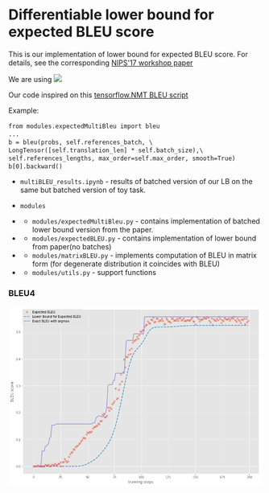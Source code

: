 # Differentiable lower bound for expected BLEU score

This is our implementation of lower bound for expected BLEU score. For details, see the corresponding [NIPS'17 workshop paper](https://arxiv.org/abs/1712.04708)

We are using <img src="https://raw.githubusercontent.com/pytorch/pytorch/master/docs/source/_static/img/pytorch-logo-dark.png" width="100">

Our code inspired on this [tensorflow.NMT BLEU script](https://github.com/tensorflow/nmt/blob/master/nmt/scripts/bleu.py)

Example:
```
from modules.expectedMultiBleu import bleu
...
b = bleu(probs, self.references_batch, \
LongTensor([self.translation_len] * self.batch_size),\
self.references_lengths, max_order=self.max_order, smooth=True)
b[0].backward()
```



* ``` multiBLEU_results.ipynb ``` - results of batched version of our LB on the same but batched version of toy task.
* ```modules```
* * ```modules/expectedMultiBleu.py``` - contains implementation of batched lower bound version from the paper.
* * ``` modules/expectedBLEU.py ``` - contains implementation of lower bound from paper(no batches)

* * ``` modules/matrixBLEU.py ``` - implements computation of BLEU in matrix form (for degenerate distribution it coincides with  BLEU)
* * ``` modules/utils.py ``` - support functions
### BLEU4
<img src="https://raw.githubusercontent.com/deepmipt/expected_bleu/master/images/BLEU4.png" width="720">
